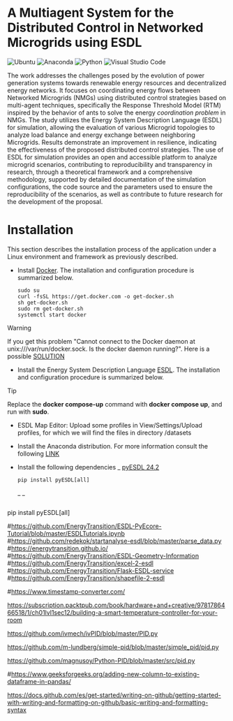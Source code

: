 # A Multiagent System for the Distributed Control in Networked Microgrids using ESDL

![Ubuntu](https://img.shields.io/badge/Ubuntu-22.04.4.LTS-8A2BE2.svg)
![Anaconda](https://img.shields.io/badge/Anaconda3-2024.02.1-yellow.svg)
![Python](https://img.shields.io/badge/Python-3.11.7-orange.svg)
![Visual Studio Code](https://img.shields.io/badge/Visual_Studio_Code-1.88.1-blue.svg)

The work addresses the challenges posed by the evolution of power generation systems towards renewable energy resources and decentralized energy networks. It focuses on coordinating energy flows between Networked Microgrids (NMGs) using distributed control strategies based on multi-agent techniques, specifically the Response Threshold Model (RTM) inspired by the behavior of ants to solve the energy *coordination problem* in NMGs. The study utilizes the Energy System Description Language (ESDL) for simulation, allowing the evaluation of various Microgrid topologies to analyze load balance and energy exchange between neighboring Microgrids. Results demonstrate an improvement in resilience, indicating the effectiveness of the proposed distributed control strategies. The use of ESDL for simulation provides an open and accessible platform to analyze microgrid scenarios, contributing to reproducibility and transparency in research, through a theoretical framework and a comprehensive methodology, supported by detailed documentation of the simulation configurations, the code source and the parameters used to ensure the reproducibility of the scenarios, as well as contribute to future research for the development of the proposal.

# Installation

This section describes the installation process of the application under a Linux environment and framework as previously described.

* Install [Docker](https://docs.docker.com/engine/install/ubuntu/). The installation and configuration procedure is summarized below.

    ```
    sudo su
    curl -fsSL https://get.docker.com -o get-docker.sh
    sh get-docker.sh
    sudo rm get-docker.sh
    systemctl start docker
    ```

> [!WARNING]
> If you get this problem "Cannot connect to the Docker daemon at unix:///var/run/docker.sock. Is the docker daemon running?". Here is a possible [SOLUTION](https://stackoverflow.com/questions/44678725/cannot-connect-to-the-docker-daemon-at-unix-var-run-docker-sock-is-the-docker)

* Install the Energy System Description Language [ESDL](https://github.com/ESDLMapEditorESSIM/docker-toolsuite). The installation and configuration procedure is summarized below.

> [!TIP]
> Replace the **docker compose-up** command with **docker compose up**, and run with **sudo**.

* ESDL Map Editor: Upload some profiles in View/Settings/Upload profiles, for which we will find the files in directory /datasets

* Install the Anaconda distribution. For more information consult the following [LINK](https://www.liberiangeek.net/2024/01/install-anaconda-ubuntu-tutorial-for-beginners/)
* Install the following dependencies
  _ [pyESDL 24.2](https://pypi.org/project/pyESDL/)

    ```
    pip install pyESDL[all]
    ```
  _ 
  _ 


![]()

pip install pyESDL[all]

#https://github.com/EnergyTransition/ESDL-PyEcore-Tutorial/blob/master/ESDLTutorials.ipynb
#https://github.com/redekok/startanalyse-esdl/blob/master/parse_data.py
#https://energytransition.github.io/
#https://github.com/EnergyTransition/ESDL-Geometry-Information
#https://github.com/EnergyTransition/excel-2-esdl
#https://github.com/EnergyTransition/Flask-ESDL-service
#https://github.com/EnergyTransition/shapefile-2-esdl

#https://www.timestamp-converter.com/

https://subscription.packtpub.com/book/hardware+and+creative/9781786466518/1/ch01lvl1sec12/building-a-smart-temperature-controller-for-your-room

https://github.com/ivmech/ivPID/blob/master/PID.py

https://github.com/m-lundberg/simple-pid/blob/master/simple_pid/pid.py

https://github.com/magnusoy/Python-PID/blob/master/src/pid.py

#https://www.geeksforgeeks.org/adding-new-column-to-existing-dataframe-in-pandas/

https://docs.github.com/es/get-started/writing-on-github/getting-started-with-writing-and-formatting-on-github/basic-writing-and-formatting-syntax

